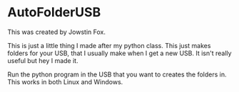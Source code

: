 # AutoFolderUSB
This was created by Jowstin Fox.

This is just a little thing I made after my python class. This just makes folders for your USB, that I usually make when I get a new USB. It isn't really useful but hey I made it.

Run the python program in the USB that you want to creates the folders in.
This works in both Linux and Windows.

